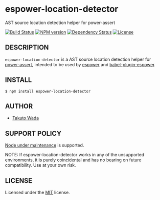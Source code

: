 espower-location-detector
================================

AST source location detection helper for power-assert

[![Build Status][travis-image]][travis-url]
[![NPM version][npm-image]][npm-url]
[![Dependency Status][depstat-image]][depstat-url]
[![License][license-image]][license-url]


DESCRIPTION
---------------------------------------

`espower-location-detector` is a AST source location detection helper for [power-assert](https://github.com/power-assert-js/power-assert), intended to be used by [espower](https://github.com/power-assert-js/espower) and [babel-plugin-espower](https://github.com/power-assert-js/babel-plugin-espower).


INSTALL
---------------------------------------

```
$ npm install espower-location-detector
```


AUTHOR
---------------------------------------
* [Takuto Wada](https://github.com/twada)


SUPPORT POLICY
---------------------------------------

[Node under maintenance](https://github.com/nodejs/LTS) is supported.

NOTE: If espower-location-detector works in any of the unsupported environments, it is purely coincidental and has no bearing on future compatibility. Use at your own risk.


LICENSE
---------------------------------------
Licensed under the [MIT](https://github.com/twada/espower-location-detector/blob/master/MIT-LICENSE.txt) license.

[npm-url]: https://npmjs.org/package/espower-location-detector
[npm-image]: https://badge.fury.io/js/espower-location-detector.svg

[travis-url]: https://travis-ci.org/twada/espower-location-detector
[travis-image]: https://secure.travis-ci.org/twada/espower-location-detector.svg?branch=master

[depstat-url]: https://gemnasium.com/twada/espower-location-detector
[depstat-image]: https://gemnasium.com/twada/espower-location-detector.svg

[license-url]: https://github.com/twada/espower-location-detector/blob/master/MIT-LICENSE.txt
[license-image]: https://img.shields.io/badge/license-MIT-brightgreen.svg
